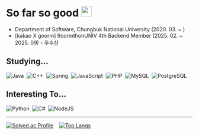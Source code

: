 So far so good <img src="https://media.giphy.com/media/hvRJCLFzcasrR4ia7z/giphy.gif" width="28px" height="28px">
=========

+ Department of Software, Chungbuk National University (2020. 03. ~ )
+ [kakao X goorm] 9oormthonUNIV 4th Backend Member (2025. 02. ~ 2025. 09) - 우수상


Studying...
----------
![Java](https://img.shields.io/badge/Java-ED8B00?style=flat&logo=openjdk&logoColor=white)&nbsp;
![C++](https://img.shields.io/badge/C++-00599C?style=flat&logo=C%2B%2B&logoColor=white)&nbsp;
![Spring](https://img.shields.io/badge/SPRING-6DB33F.svg?&style=flat&logo=spring&logoColor=white)&nbsp;
![JavaScript](https://img.shields.io/badge/JAVASCRIPT-323330.svg?&style=flat&logo=javascript&logoColor=%23F7DF1E)&nbsp;
![PHP](https://img.shields.io/badge/PHP-777BB4?style=flat&logo=php&logoColor=white)&nbsp;
![MySQL](https://img.shields.io/badge/MySQL-4479A1?style=flat&logo=MySQL&logoColor=white)&nbsp;
![PostgreSQL](https://img.shields.io/badge/PostgreSQL-316192?style=flat&logo=postgresql&logoColor=white)&nbsp;

Interesting To...
-----------------
![Python](https://img.shields.io/badge/Python-3776AB?style=flat-square&logo=Python&logoColor=white)&nbsp;
![C#](https://img.shields.io/badge/c%23-%23239120.svg?style=flat&logo=csharp&logoColor=white)&nbsp;
![NodeJS](https://img.shields.io/badge/node.js-6DA55F?style=flat&logo=node.js&logoColor=white)&nbsp;

***
[![Solved.ac Profile](http://mazassumnida.wtf/api/v2/generate_badge?boj=firejet777)](https://solved.ac/firejet777/) &nbsp;&nbsp;
[![Top Langs](https://github-readme-stats.vercel.app/api/top-langs/?username=wien0128&layout=compact&theme=dark)](https://github.com/wien0128/github-readme-stats)

